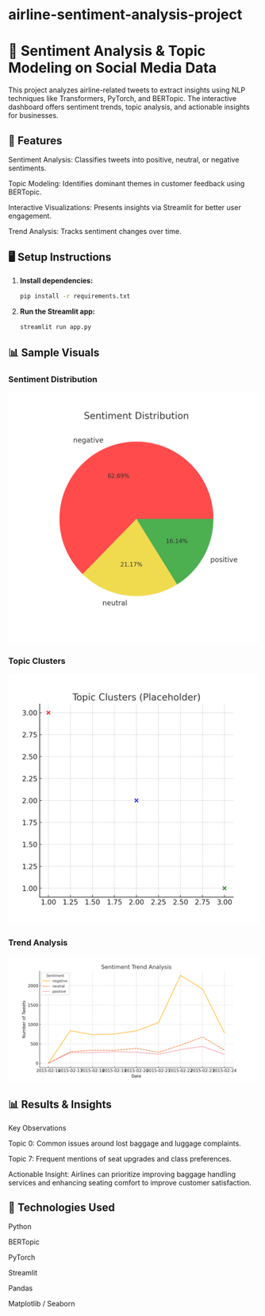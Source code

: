 # airline-sentiment-analysis-project

# 🚀 Sentiment Analysis & Topic Modeling on Social Media Data
This project analyzes airline-related tweets to extract insights using NLP techniques like Transformers, PyTorch, and BERTopic. The interactive dashboard offers sentiment trends, topic analysis, and actionable insights for businesses.

## 🚀 Features
Sentiment Analysis: Classifies tweets into positive, neutral, or negative sentiments.

Topic Modeling: Identifies dominant themes in customer feedback using BERTopic.

Interactive Visualizations: Presents insights via Streamlit for better user engagement.

Trend Analysis: Tracks sentiment changes over time.


## 🖥️ Setup Instructions
1. **Install dependencies:**
   ```bash
   pip install -r requirements.txt
   ```
2. **Run the Streamlit app:**
   ```bash
   streamlit run app.py
   ```

## 📊 Sample Visuals
### Sentiment Distribution
![Sentiment Distribution](images/sentiment_pie_chart.png)

### Topic Clusters
![Topic Clusters](images/topic_clusters.png)

### Trend Analysis
![Trend Analysis](images/trend_chart.png)



## 📊 Results & Insights

Key Observations

Topic 0: Common issues around lost baggage and luggage complaints.

Topic 7: Frequent mentions of seat upgrades and class preferences.

Actionable Insight: Airlines can prioritize improving baggage handling services and enhancing seating comfort to improve customer satisfaction.

## 🧰 Technologies Used

Python

BERTopic

PyTorch

Streamlit

Pandas

Matplotlib / Seaborn




